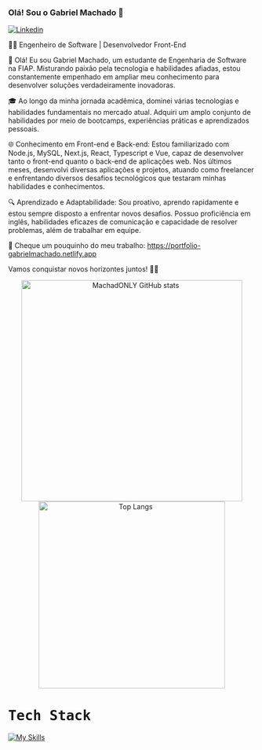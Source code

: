 ### Olá! Sou o Gabriel Machado 👋

[![Linkedin](https://img.shields.io/badge/LinkedIn-0077B5?style=for-the-badge&logo=linkedin&logoColor=white)](https://www.linkedin.com/in/gabriel-machado-838501227/)

👨‍💻 Engenheiro de Software | Desenvolvedor Front-End

🚀 Olá! Eu sou Gabriel Machado, um estudante de Engenharia de Software na FIAP. Misturando paixão pela tecnologia e habilidades afiadas, estou constantemente empenhado em ampliar meu conhecimento para desenvolver soluções verdadeiramente inovadoras.

🎓 Ao longo da minha jornada acadêmica, dominei várias tecnologias e habilidades fundamentais no mercado atual. Adquiri um amplo conjunto de habilidades por meio de bootcamps, experiências práticas e aprendizados pessoais.

🌐 Conhecimento em Front-end e Back-end: Estou familiarizado com Node.js, MySQL, Next.js, React, Typescript e Vue, capaz de desenvolver tanto o front-end quanto o back-end de aplicações web. Nos últimos meses, desenvolvi diversas aplicações e projetos, atuando como freelancer e enfrentando diversos desafios tecnológicos que testaram minhas habilidades e conhecimentos.

🔍 Aprendizado e Adaptabilidade: Sou proativo, aprendo rapidamente e estou sempre disposto a enfrentar novos desafios. Possuo proficiência em inglês, habilidades eficazes de comunicação e capacidade de resolver problemas, além de trabalhar em equipe.

🔗 Cheque um pouquinho do meu trabalho: https://portfolio-gabrielmachado.netlify.app

Vamos conquistar novos horizontes juntos! 💪✨

<div align="center">
  <img width="450em" src="https://github-readme-stats.vercel.app/api?username=MachadONLY&show_icons=true&theme=tokyonight" alt="MachadONLY GitHub stats" />
  <img width="380em" src="https://github-readme-stats.vercel.app/api/top-langs/?username=MachadONLY&hide_progress=true&theme=tokyonight" alt="Top Langs" />
</div>

# <samp>Tech Stack</samp>

[![My Skills](https://skillicons.dev/icons?i=react,typescript,tailwind,javascript,figma,java,nodejs,nextjs,aws,mysql,docker,html,css)](https://skillicons.dev)
